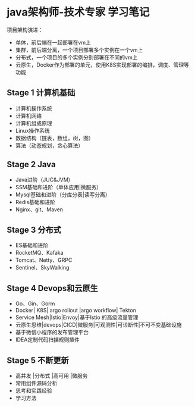 # java架构师-技术专家 学习笔记
项目架构演进：
- 单体，前后端在一起部署在vm上
- 集群，前后端分离，一个项目部署多个实例在一个vm上
- 分布式，一个项目的多个实例分别部署在不同的vm上
- 云原生，Docker作为部署的单元，使用K8S实现部署的编排，调度、管理等功能
## Stage 1 计算机基础
- 计算机操作系统
- 计算机网络
- 计算机组成原理
- Linux操作系统
- 数据结构（链表，数组，树，图）
- 算法（动态规划，贪心算法）
## Stage 2 Java
- Java进阶（JUC&JVM）
- SSM基础和进阶（单体应用|微服务）
- Mysql基础和进阶（分库分表|读写分离）
- Redis基础和进阶
- Nginx、git、Maven 
## Stage 3 分布式
- ES基础和进阶
- RocketMQ、Kafaka
- Tomcat、Netty、GRPC 
- Sentinel、SkyWalking
## Stage 4 Devops和云原生
- Go、Gin、Gorm
- Docker| K8S| argo rollout |argo workflow| Tekton
- Service Mesh|Istio|Envoy|基于Istio 的高级流量管理
- 云原生思维|devops|CICD|微服务|可观测性|可诊断性|不可不变基础设施
- 基于微信小程序的发布管理平台
- IDEA定制代码扫描规则插件
## Stage 5 不断更新
- 高并发 |分布式 |高可用 |微服务
- 常用组件源码分析
- 思考和实践经验
- 学习方法




